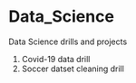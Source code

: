 # Data_Science
Data Science drills and projects

1. Covid-19 data drill
2. Soccer datset cleaning drill
